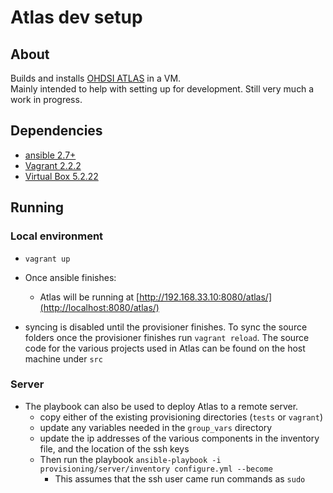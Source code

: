 # Atlas dev setup

## About 
Builds and installs [OHDSI ATLAS](https://www.ohdsi.org/atlas-a-unified-interface-for-the-ohdsi-tools/) in a VM.  
Mainly intended to help with setting up for development. Still very much a work in progress. 

## Dependencies
* [ansible 2.7+](https://docs.ansible.com/ansible/latest/installation_guide/intro_installation.html)
* [Vagrant 2.2.2](https://www.vagrantup.com/intro/getting-started/install.html)
* [Virtual Box 5.2.22](https://www.vagrantup.com/intro/getting-started/install.html)

## Running
### Local environment
* `vagrant up`
* Once ansible finishes: 
    * Atlas will be running at [http://192.168.33.10:8080/atlas/](http://localhost:8080/atlas/)
    
* syncing is disabled until the provisioner finishes. To sync the source folders once the provisioner finishes run `vagrant reload`. The source code for the various projects used in Atlas can be found on the host machine under `src`

### Server
* The playbook can also be used to deploy Atlas to a remote server.  
    * copy either of the existing provisioning directories (`tests` or `vagrant`)
    * update any variables needed in the `group_vars` directory
    * update the ip addresses of the various components in the inventory file, and the location of the ssh keys
    * Then run the playbook `ansible-playbook -i provisioning/server/inventory configure.yml --become`
        * This assumes that the ssh user came run commands as `sudo`

